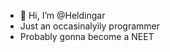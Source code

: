 - 👋 Hi, I’m @Heldingar
- Just an occasinalyìly programmer
- Probably gonna become a NEET
<!---
Heldingar/Heldingar is a ✨ special ✨ repository because its `README.md` (this file) appears on your GitHub profile.
You can click the Preview link to take a look at your changes.
--->

